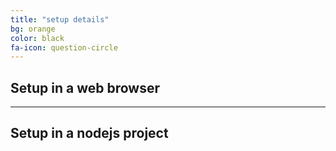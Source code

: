 ```yaml
---
title: "setup details"
bg: orange
color: black
fa-icon: question-circle
---
```


## Setup in a web browser



-------------------------


## Setup in a nodejs project


